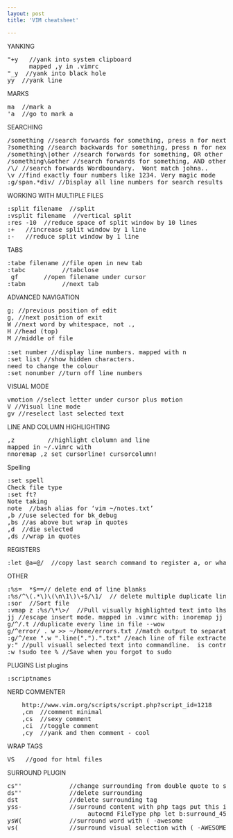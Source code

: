 ```yaml
---
layout: post
title: 'VIM cheatsheet'

---
```




YANKING
<pre>
"+y   //yank into system clipboard
      mapped ,y in .vimrc
"_y  //yank into black hole
yy  //yank line
</pre>


 MARKS
<pre>
ma  //mark a
'a  //go to mark a
</pre>

SEARCHING
<pre>
/something //search forwards for something, press n for next
?something //search backwards for something, press n for next
/something\|other //search forwards for something, OR other
/something\&other //search forwards for something, AND other
/\/ //search forwards Wordboundary.  Wont match johna..
\v //find exactly four numbers like 1234. Very magic mode
:g/span.*div/ //Display all line numbers for search results
</pre>

WORKING WITH MULTIPLE FILES
<pre>
:split filename  //split
:vsplit filename  //vertical split
:res -10  //reduce space of split window by 10 lines
:+   //increase split window by 1 line
:-   //reduce split window by 1 line
</pre>

TABS
<pre>
:tabe filename //file open in new tab
:tabc          //tabclose
 gf       //open filename under cursor
:tabn          //next tab
</pre>

ADVANCED NAVIGATION
<pre>
g; //previous position of edit
g, //next position of exit
W //next word by whitespace, not .,
H //head (top)
M //middle of file

:set number //display line numbers. mapped with n
:set list //show hidden characters.
need to change the colour
:set nonumber //turn off line numbers
</pre>

VISUAL MODE 
<pre>
vmotion //select letter under cursor plus motion
V //Visual line mode
gv //reselect last selected text
</pre>

LINE AND COLUMN HIGHLIGHTING
<pre>
,z         //highlight clolumn and line
mapped in ~/.vimrc with
nnoremap ,z set cursorline! cursorcolumn!
</pre>

Spelling
<pre>
:set spell
Check file type
:set ft?
Note taking
note  //bash alias for &#8216;vim ~/notes.txt&#8217;
,b //use selected for bk_debug
,bs //as above but wrap in quotes
,d  //die selected
,ds //wrap in quotes
</pre>

REGISTERS
<pre>
:let @a=@/  //copy last search command to register a, or whatever register.
</pre>

OTHER
<pre>
:%s=  *$==// delete end of line blanks
:%s/^\(.*\)\(\n\1\)\+$/\1/  // delete multiple duplicate lines --AWESOME
:sor  //Sort file
:vmap z :%s/\*\>/  //Pull visually highlighted text into lhs of substitute. --AWESOME
jj //escape insert mode. mapped in .vimrc with: inoremap jj 
g/^/.t //duplicate every line in file --wow
g/^error/ . w >> ~/home/errors.txt //match output to separate file
:g/^/exe ".w ".line(".").".txt" //each line of file extracted to file with line number as title
y:" //pull visuall selected text into commandline.  is control key R
:w !sudo tee % //Save when you forgot to sudo
</pre>

PLUGINS
List plugins
<pre>
:scriptnames
</pre>

NERD COMMENTER
<pre>
    http://www.vim.org/scripts/script.php?script_id=1218
    ,cm  //comment minimal
    ,cs  //sexy comment
    ,ci  //toggle comment
    ,cy  //yank and then comment - cool
</pre>

WRAP TAGS 
<pre>
VS   //good for html files
</pre>

SURROUND PLUGIN
<pre>
cs"'             //change surrounding from double quote to single
ds"'             //delete surrounding
dst              //delete surrounding tag
yss-             //surround content with php tags put this in .vimrc  -awesome
                      autocmd FileType php let b:surround_45 = ""
ysW(             //surround word with ( -awesome
vs(              //surround visual selection with ( -AWESOME
</pre>
